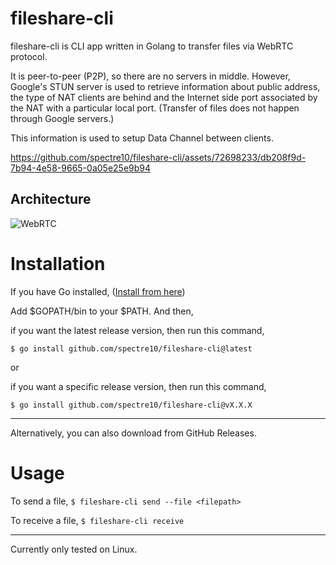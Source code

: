 # fileshare-cli

fileshare-cli is CLI app written in Golang to transfer files via WebRTC protocol.

It is peer-to-peer (P2P), so there are no servers in middle. However, Google's STUN server is used to retrieve information about public address, the type of NAT clients are behind and the Internet side port associated by the NAT with a particular local port. (Transfer of files does not happen through Google servers.)

This information is used to setup Data Channel between clients.

https://github.com/spectre10/fileshare-cli/assets/72698233/db208f9d-7b94-4e58-9665-0a05e25e9b94


## Architecture

![WebRTC](https://github.com/spectre10/fileshare-cli/assets/72698233/5a13a571-51f6-400d-b534-492f9c38bc79)

# Installation

If you have Go installed, ([Install from here](https://go.dev/doc/install))

Add $GOPATH/bin to your $PATH. And then,

if you want the latest release version, then run this command,

`$ go install github.com/spectre10/fileshare-cli@latest`

or

if you want a specific release version, then run this command,

`$ go install github.com/spectre10/fileshare-cli@vX.X.X`

***

Alternatively, you can also download from GitHub Releases.

# Usage

To send a file,
`$ fileshare-cli send --file <filepath>`

To receive a file,
`$ fileshare-cli receive`

-----------------------------------
Currently only tested on Linux.
